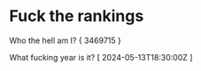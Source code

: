 # Fuck the rankings

Who the hell am I?
{ 3469715 }

What fucking year is it?
[ 2024-05-13T18:30:00Z ]

